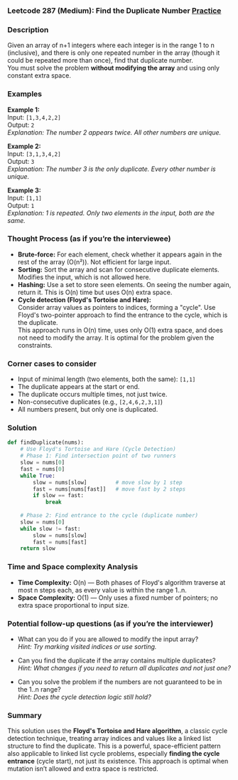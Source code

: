 ### Leetcode 287 (Medium): Find the Duplicate Number [Practice](https://leetcode.com/problems/find-the-duplicate-number)

### Description  
Given an array of n+1 integers where each integer is in the range 1 to n (inclusive), and there is only one repeated number in the array (though it could be repeated more than once), find that duplicate number.  
You must solve the problem **without modifying the array** and using only constant extra space.

### Examples  

**Example 1:**  
Input: `[1,3,4,2,2]`  
Output: `2`  
*Explanation: The number 2 appears twice. All other numbers are unique.*

**Example 2:**  
Input: `[3,1,3,4,2]`  
Output: `3`  
*Explanation: The number 3 is the only duplicate. Every other number is unique.*

**Example 3:**  
Input: `[1,1]`  
Output: `1`  
*Explanation: 1 is repeated. Only two elements in the input, both are the same.*

### Thought Process (as if you’re the interviewee)  
- **Brute-force:** For each element, check whether it appears again in the rest of the array (O(n²)). Not efficient for large input.
- **Sorting:** Sort the array and scan for consecutive duplicate elements. Modifies the input, which is not allowed here.
- **Hashing:** Use a set to store seen elements. On seeing the number again, return it. This is O(n) time but uses O(n) extra space.
- **Cycle detection (Floyd's Tortoise and Hare):**  
  Consider array values as pointers to indices, forming a "cycle". Use Floyd's two-pointer approach to find the entrance to the cycle, which is the duplicate.  
  This approach runs in O(n) time, uses only O(1) extra space, and does not need to modify the array. It is optimal for the problem given the constraints.

### Corner cases to consider  
- Input of minimal length (two elements, both the same): `[1,1]`
- The duplicate appears at the start or end.
- The duplicate occurs multiple times, not just twice.
- Non-consecutive duplicates (e.g., `[2,4,6,2,3,1]`)
- All numbers present, but only one is duplicated.

### Solution

```python
def findDuplicate(nums):
    # Use Floyd's Tortoise and Hare (Cycle Detection)
    # Phase 1: Find intersection point of two runners
    slow = nums[0]
    fast = nums[0]
    while True:
        slow = nums[slow]         # move slow by 1 step
        fast = nums[nums[fast]]   # move fast by 2 steps
        if slow == fast:
            break
    
    # Phase 2: Find entrance to the cycle (duplicate number)
    slow = nums[0]
    while slow != fast:
        slow = nums[slow]
        fast = nums[fast]
    return slow
```

### Time and Space complexity Analysis  

- **Time Complexity:** O(n) — Both phases of Floyd's algorithm traverse at most n steps each, as every value is within the range 1..n.
- **Space Complexity:** O(1) — Only uses a fixed number of pointers; no extra space proportional to input size.

### Potential follow-up questions (as if you’re the interviewer)  

- What can you do if you are allowed to modify the input array?  
  *Hint: Try marking visited indices or use sorting.*

- Can you find the duplicate if the array contains multiple duplicates?  
  *Hint: What changes if you need to return all duplicates and not just one?*

- Can you solve the problem if the numbers are not guaranteed to be in the 1..n range?  
  *Hint: Does the cycle detection logic still hold?*

### Summary
This solution uses the **Floyd's Tortoise and Hare algorithm**, a classic cycle detection technique, treating array indices and values like a linked list structure to find the duplicate. This is a powerful, space-efficient pattern also applicable to linked list cycle problems, especially **finding the cycle entrance** (cycle start), not just its existence. This approach is optimal when mutation isn’t allowed and extra space is restricted.